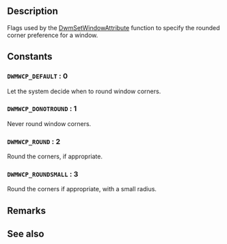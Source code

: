 ## Description

Flags used by the [DwmSetWindowAttribute](https://learn.microsoft.com/windows/win32/api/dwmapi/nf-dwmapi-dwmsetwindowattribute) function to specify the rounded corner preference for a window.

## Constants

### `DWMWCP_DEFAULT` : 0

Let the system decide when to round window corners.

### `DWMWCP_DONOTROUND` : 1

Never round window corners.

### `DWMWCP_ROUND` : 2

Round the corners, if appropriate.

### `DWMWCP_ROUNDSMALL` : 3

Round the corners if appropriate, with a small radius.

## Remarks

## See also